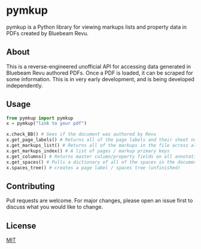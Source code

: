 # pymkup

pymkup is a Python library for viewing markups lists and property data in PDFs created by Bluebeam Revu.

## About

This is a reverse-engineered unofficial API for accessing data generated in Bluebeam Revu authored PDFs. Once a PDF is loaded, it can be scraped for some information. This is in very early development, and is being developed independently.

## Usage

```python
from pymkup import pymkup
x = pymkup("link to your pdf")

x.check_BB() # Sees if the document was authored by Revu
x.get_page_labels() # Returns all of the page labels and their sheet numbers
x.get_markups_list() # Returns all of the markups in the file across all sheets
x.get_markups_index() # A list of pages / markup primary keys
x.get_columns() # Returns master column/property fields on all annotations
x.get_spaces() # Pulls a dictionary of all of the spaces in the document
x.spaces_tree() # creates a page label / spaces tree (unfinished)
```

## Contributing
Pull requests are welcome. For major changes, please open an issue first to discuss what you would like to change.

## License
[MIT](https://choosealicense.com/licenses/mit/)
